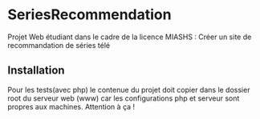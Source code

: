 # SeriesRecommendation
Projet Web étudiant dans le cadre de la licence MIASHS : Créer un site de recommandation de séries télé

## Installation

Pour les tests(avec php) le contenue du projet doit copier dans le dossier root du serveur web (www) car les configurations php et serveur sont propres aux machines. Attention à ça !

